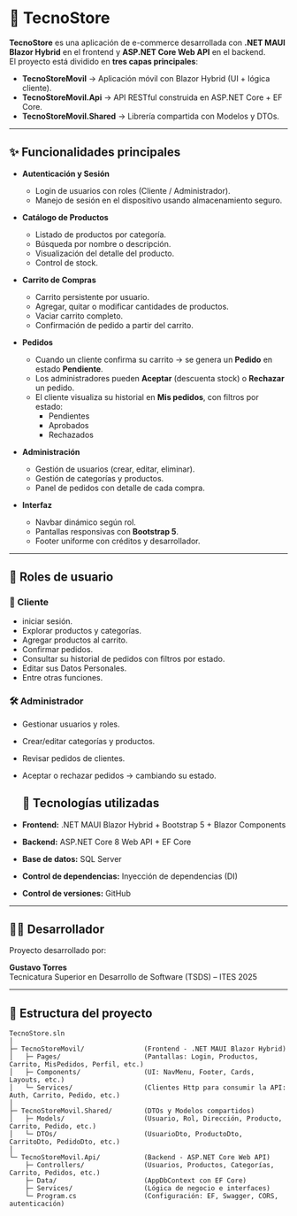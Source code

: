 # 🛒 TecnoStore

**TecnoStore** es una aplicación de e-commerce desarrollada con **.NET MAUI Blazor Hybrid** en el frontend y **ASP.NET Core Web API** en el backend.  
El proyecto está dividido en **tres capas principales**:

- **TecnoStoreMovil** → Aplicación móvil con Blazor Hybrid (UI + lógica cliente).
- **TecnoStoreMovil.Api** → API RESTful construida en ASP.NET Core + EF Core.
- **TecnoStoreMovil.Shared** → Librería compartida con Modelos y DTOs.

---

## ✨ Funcionalidades principales

- **Autenticación y Sesión**
  - Login de usuarios con roles (Cliente / Administrador).
  - Manejo de sesión en el dispositivo usando almacenamiento seguro.

- **Catálogo de Productos**
  - Listado de productos por categoría.
  - Búsqueda por nombre o descripción.
  - Visualización del detalle del producto.
  - Control de stock.

- **Carrito de Compras**
  - Carrito persistente por usuario.
  - Agregar, quitar o modificar cantidades de productos.
  - Vaciar carrito completo.
  - Confirmación de pedido a partir del carrito.

- **Pedidos**
  - Cuando un cliente confirma su carrito → se genera un **Pedido** en estado **Pendiente**.
  - Los administradores pueden **Aceptar** (descuenta stock) o **Rechazar** un pedido.
  - El cliente visualiza su historial en **Mis pedidos**, con filtros por estado:
    - Pendientes
    - Aprobados
    - Rechazados

- **Administración**
  - Gestión de usuarios (crear, editar, eliminar).
  - Gestión de categorías y productos.
  - Panel de pedidos con detalle de cada compra.

- **Interfaz**
  - Navbar dinámico según rol.
  - Pantallas responsivas con **Bootstrap 5**.
  - Footer uniforme con créditos y desarrollador.

---

## 👥 Roles de usuario

### 👤 Cliente
- iniciar sesión.
- Explorar productos y categorías.
- Agregar productos al carrito.
- Confirmar pedidos.
- Consultar su historial de pedidos con filtros por estado.
- Editar sus Datos Personales.
- Entre otras funciones.

### 🛠️ Administrador
- Gestionar usuarios y roles.
- Crear/editar categorías y productos.
- Revisar pedidos de clientes.
- Aceptar o rechazar pedidos → cambiando su estado.

  ## 🔧 Tecnologías utilizadas

- **Frontend:** .NET MAUI Blazor Hybrid + Bootstrap 5 + Blazor Components
- **Backend:** ASP.NET Core 8 Web API + EF Core
- **Base de datos:** SQL Server
- **Control de dependencias:** Inyección de dependencias (DI)
- **Control de versiones:** GitHub

---



## 👨‍💻 Desarrollador

Proyecto desarrollado por:

**Gustavo Torres**  
Tecnicatura Superior en Desarrollo de Software (TSDS) – ITES 2025 

---

## 📂 Estructura del proyecto

```plaintext
TecnoStore.sln
│
├─ TecnoStoreMovil/               (Frontend - .NET MAUI Blazor Hybrid)
│   ├─ Pages/                     (Pantallas: Login, Productos, Carrito, MisPedidos, Perfil, etc.)
│   ├─ Components/                (UI: NavMenu, Footer, Cards, Layouts, etc.)
│   └─ Services/                  (Clientes Http para consumir la API: Auth, Carrito, Pedido, etc.)
│
├─ TecnoStoreMovil.Shared/        (DTOs y Modelos compartidos)
│   ├─ Models/                    (Usuario, Rol, Dirección, Producto, Carrito, Pedido, etc.)
│   └─ DTOs/                      (UsuarioDto, ProductoDto, CarritoDto, PedidoDto, etc.)
│
└─ TecnoStoreMovil.Api/           (Backend - ASP.NET Core Web API)
    ├─ Controllers/               (Usuarios, Productos, Categorías, Carrito, Pedidos, etc.)
    ├─ Data/                      (AppDbContext con EF Core)
    ├─ Services/                  (Lógica de negocio e interfaces)
    └─ Program.cs                 (Configuración: EF, Swagger, CORS, autenticación)
